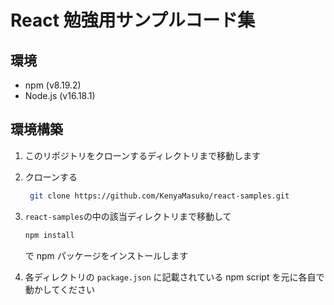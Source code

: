 # React 勉強用サンプルコード集

## 環境

- npm (v8.19.2)
- Node.js (v16.18.1)

## 環境構築

1. このリポジトリをクローンするディレクトリまで移動します

2. クローンする
   ```sh
    git clone https://github.com/KenyaMasuko/react-samples.git
   ```
3. `react-samples`の中の該当ディレクトリまで移動して

   ```sh
   npm install
   ```

   で npm パッケージをインストールします

4. 各ディレクトリの `package.json` に記載されている npm script を元に各自で動かしてください
